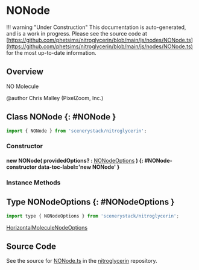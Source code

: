 # NONode

!!! warning "Under Construction"
    This documentation is auto-generated, and is a work in progress. Please see the source code at
    [https://github.com/phetsims/nitroglycerin/blob/main/js/nodes/NONode.ts](https://github.com/phetsims/nitroglycerin/blob/main/js/nodes/NONode.ts) for the most up-to-date information.

## Overview

NO Molecule

@author Chris Malley (PixelZoom, Inc.)

## Class NONode {: #NONode }


```js
import { NONode } from 'scenerystack/nitroglycerin';
```
### Constructor

#### new NONode( providedOptions? : <span style="font-weight: 400;">[NONodeOptions](../nitroglycerin/NONode.md#NONodeOptions)</span> ) {: #NONode-constructor data-toc-label='new NONode' }

### Instance Methods





## Type NONodeOptions {: #NONodeOptions }


```js
import type { NONodeOptions } from 'scenerystack/nitroglycerin';
```


[HorizontalMoleculeNodeOptions](../nitroglycerin/HorizontalMoleculeNode.md#HorizontalMoleculeNodeOptions)



## Source Code

See the source for [NONode.ts](https://github.com/phetsims/nitroglycerin/blob/main/js/nodes/NONode.ts) in the [nitroglycerin](https://github.com/phetsims/nitroglycerin) repository.

